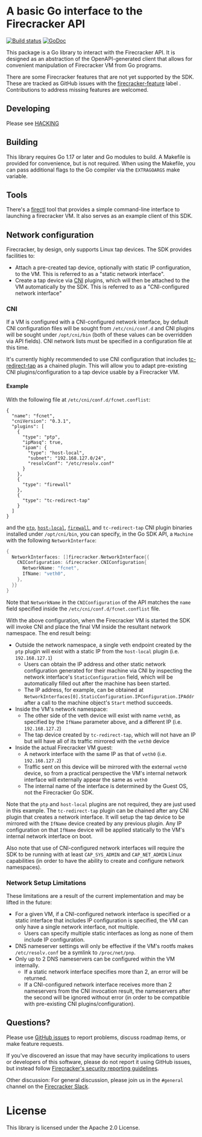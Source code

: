# A basic Go interface to the Firecracker API

[![Build status](https://badge.buildkite.com/de08ca676829bedbf6de040c2c2ba1a5d2892e220997c2abdd.svg?branch=main)](https://buildkite.com/firecracker-microvm/firecracker-go-sdk)
[![GoDoc](https://godoc.org/github.com/valyentdev/firecracker-go-sdk?status.svg)](https://godoc.org/github.com/valyentdev/firecracker-go-sdk)

This package is a Go library to interact with the Firecracker API. It
is designed as an abstraction of the OpenAPI-generated client that
allows for convenient manipulation of Firecracker VM from Go programs.

There are some Firecracker features that are not yet supported by the
SDK. These are tracked as GitHub issues with the
[firecracker-feature](https://github.com/valyentdev/firecracker-go-sdk/issues?q=is%3Aissue+is%3Aopen+label%3Afirecracker-feature)
label . Contributions to address missing features are welcomed.

## Developing

Please see [HACKING](HACKING.md)

## Building

This library requires Go 1.17 or later and Go modules to build. A Makefile is provided
for convenience, but is not required. When using the Makefile, you can pass
additional flags to the Go compiler via the `EXTRAGOARGS` make variable.

## Tools

There's a [firectl](https://github.com/valyentdev/firectl/)
tool that provides a simple command-line interface to launching a
firecracker VM. It also serves as an example client of this SDK.

## Network configuration

Firecracker, by design, only supports Linux tap devices. The SDK
provides facilities to:

- Attach a pre-created tap device, optionally with static IP configuration, to
  the VM. This is referred to as a "static network interface".
- Create a tap device via [CNI](https://github.com/containernetworking/cni) plugins,
  which will then be attached to the VM automatically by the SDK. This is referred
  to as a "CNI-configured network interface"

### CNI

If a VM is configured with a CNI-configured network interface, by default CNI configuration
files will be sought from `/etc/cni/conf.d` and CNI plugins will be sought under
`/opt/cni/bin` (both of these values can be overridden via API fields). CNI network lists
must be specified in a configuration file at this time.

It's currently highly recommended to use CNI configuration that includes
[tc-redirect-tap](https://github.com/awslabs/tc-redirect-tap) as a chained plugin.
This will allow you to adapt pre-existing CNI plugins/configuration to a tap device
usable by a Firecracker VM.

#### Example

With the following file at `/etc/cni/conf.d/fcnet.conflist`:

```
{
  "name": "fcnet",
  "cniVersion": "0.3.1",
  "plugins": [
    {
      "type": "ptp",
      "ipMasq": true,
      "ipam": {
        "type": "host-local",
        "subnet": "192.168.127.0/24",
        "resolvConf": "/etc/resolv.conf"
      }
    },
    {
      "type": "firewall"
    },
    {
      "type": "tc-redirect-tap"
    }
  ]
}
```

and the
[`ptp`](https://github.com/containernetworking/plugins/tree/master/plugins/main/ptp),
[`host-local`](https://github.com/containernetworking/plugins/tree/master/plugins/ipam/host-local),
[`firewall`](https://github.com/containernetworking/plugins/tree/master/plugins/meta/firewall),
and `tc-redirect-tap` CNI plugin binaries installed under `/opt/cni/bin`, you can specify,
in the Go SDK API, a `Machine` with the following `NetworkInterface`:

```go
{
  NetworkInterfaces: []firecracker.NetworkInterface{{
    CNIConfiguration: &firecracker.CNIConfiguration{
      NetworkName: "fcnet",
      IfName: "veth0",
    },
  }}
}
```

Note that `NetworkName` in the `CNIConfiguration` of the API matches the `name` field
specified inside the `/etc/cni/conf.d/fcnet.conflist` file.

With the above configuration, when the Firecracker VM is started the SDK will invoke
CNI and place the final VM inside the resultant network namespace. The end result being:

- Outside the network namespace, a single veth endpoint created by the `ptp` plugin will
  exist with a static IP from the `host-local` plugin (i.e. `192.168.127.1`)
  - Users can obtain the IP address and other static network configuration generated for
    their machine via CNI by inspecting the network interface's `StaticConfiguration`
    field, which will be automatically filled out after the machine has been started.
  - The IP address, for example, can be obtained at
    `NetworkInterfaces[0].StaticConfiguration.IPConfiguration.IPAddr` after a call to the
    machine object's `Start` method succeeds.
- Inside the VM's network namespace:
  - The other side of the veth device will exist with name `veth0`, as specified by the
    `IfName` parameter above, and a different IP (i.e. `192.168.127.2`)
  - The tap device created by `tc-redirect-tap`, which will not have an IP but will have
    all of its traffic mirrored with the `veth0` device
- Inside the actual Firecracker VM guest:
  - A network interface with the same IP as that of `veth0` (i.e. `192.168.127.2`)
  - Traffic sent on this device will be mirrored with the external `veth0` device,
    so from a practical perspective the VM's internal network interface will externally
    appear the same as `veth0`
  - The internal name of the interface is determined by the Guest OS, not the Firecracker
    Go SDK.

Note that the `ptp` and `host-local` plugins are not required, they are just used in this
example. The `tc-redirect-tap` plugin can be chained after any CNI plugin that creates a
network interface. It will setup the tap device to be mirrored with the `IfName` device
created by any previous plugin. Any IP configuration on that `IfName` device will be
applied statically to the VM's internal network interface on boot.

Also note that use of CNI-configured network interfaces will require the SDK to be running with at least
`CAP_SYS_ADMIN` and `CAP_NET_ADMIN` Linux capabilities (in order to have the
ability to create and configure network namespaces).

### Network Setup Limitations

These limitations are a result of the current implementation and may be lifted in the future:

- For a given VM, if a CNI-configured network interface is specified or a static interface
  that includes IP configuration is specified, the VM can only have a single
  network interface, not multiple.
  - Users can specify multiple static interfaces as long as none of them
    include IP configuration.
- DNS nameserver settings will only be effective if the VM's rootfs makes
  `/etc/resolv.conf` be a symlink to `/proc/net/pnp`.
- Only up to 2 DNS nameservers can be configured within the VM internally.
  - If a static network interface specifies more than 2, an error will be
    returned.
  - If a CNI-configured network interface receives more than 2 nameservers from the CNI
    invocation result, the nameservers after the second will be ignored without
    error (in order to be compatible with pre-existing CNI plugins/configuration).

## Questions?

Please use
[GitHub issues](https://github.com/valyentdev/firecracker-go-sdk/issues)
to report problems, discuss roadmap items, or make feature requests.

If you've discovered an issue that may have security implications to
users or developers of this software, please do not report it using
GitHub issues, but instead follow
[Firecracker's security reporting guidelines](https://github.com/valyentdev/firecracker/blob/main/SECURITY.md).

Other discussion: For general discussion, please join us in the
`#general` channel on the [Firecracker Slack](https://join.slack.com/t/firecracker-microvm/shared_invite/zt-oxbm7tqt-GLlze9zZ7sdRSDY6OnXXHg).

# License

This library is licensed under the Apache 2.0 License.
